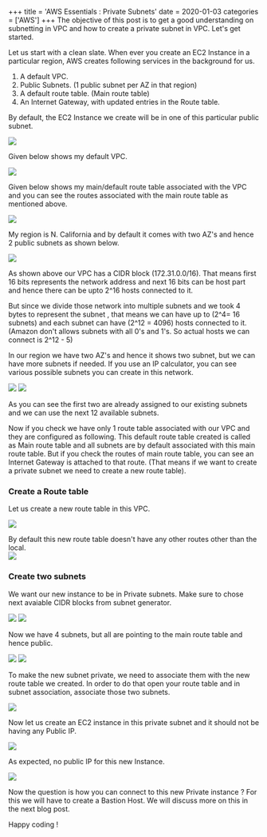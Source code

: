 +++
title = 'AWS Essentials : Private Subnets'
date = 2020-01-03
categories = ['AWS']
+++
The objective of this post is to get a good understanding on subnetting in VPC and how to create a private subnet in VPC. Let's get started. 

Let us start with a clean slate. When ever you create an EC2 Instance in a particular region, AWS creates following services in the background for us. 

1. A default VPC.
2. Public Subnets. (1 public subnet per AZ in that region)
3. A default route table. (Main route table)
4. An Internet Gateway, with updated entries in the Route table.
   
By default, the EC2 Instance we create will be in one of this particular public subnet.   

<img src="2020-11-16-15-35-33.png" class="img-responsive"/>

Given below shows my default VPC.  

<img src="2020-11-16-15-41-39.png" class="img-responsive"/>

Given below shows my main/default route table associated with the VPC and you can see the routes associated with the main route table as mentioned above.

<img src="2020-11-16-15-38-45.png" class="img-responsive"/>

My region is N. California and by default it comes with two AZ's and hence 2 public subnets as shown below.   

<img src="2020-11-16-15-49-24.png" class="img-responsive"/>


As shown above our VPC has a CIDR block (172.31.0.0/16). That means first 16 bits represents the network address and next 16 bits can be host part and hence there can be upto 2^16 hosts connected to it. 

 But since we divide those network into multiple subnets and we took 4 bytes to represent the subnet , that means we can have up to (2^4= 16 subnets) and each subnet can have (2^12 = 4096) hosts connected to it.  (Amazon don't allows subnets with all 0's and 1's. So actual hosts we can connect is 2^12 - 5)

In our region we have two AZ's and hence it shows two subnet, but we can have more subnets if needed.  If you use an IP calculator, you can see various possible subnets you can create in this network.  

<img src="2020-11-16-16-23-31.png" class="img-responsive"/>

<img src="2020-11-16-16-24-32.png" class="img-responsive"/>

As you can see the first two are already assigned to our existing subnets and we can use the next 12 available subnets.

Now if you check we have only 1 route table associated with our VPC and they are configured as following.  This default route table created is called as Main route table and all subnets are by default associated with this main route table.  But if you check the routes of main route table, you can see an Internet Gateway is attached to that route. (That means if we want to create a private subnet we need to create a new route table).  

### Create a Route table  
Let us create a new route table in this VPC.  

<img src="2020-11-17-09-25-40.png" class="img-responsive"/>

By default this new route table doesn't have any other routes other than the local.  
<img src="2020-11-17-09-28-22.png" class="img-responsive"/>

### Create two subnets   

We want our new instance to be in Private subnets. Make sure to chose next avaiable CIDR blocks from subnet generator.

<img src="2020-11-17-09-29-34.png" class="img-responsive"/>

<img src="2020-11-17-09-31-20.png" class="img-responsive"/>

Now we have 4 subnets, but all are pointing to the main route table and hence public.  

<img src="2020-11-17-09-32-23.png" class="img-responsive"/>  

<img src="2020-11-17-09-33-31.png" class="img-responsive"/>  


To make the new subnet private, we need to associate them with the new route table we created.  In order to do that open your route table and in subnet association, associate those two subnets.  

<img src="2020-11-17-09-34-42.png" class="img-responsive"/>  

Now let us create an EC2 instance in this private subnet and it should not be having any Public IP.  

<img src="2020-11-17-09-36-41.png" class="img-responsive"/>  

As expected, no public IP for this new Instance.  

<img src="2020-11-17-09-37-42.png" class="img-responsive"/>  

Now the question is how you can connect to this new Private instance ? For this we will have to create a Bastion Host. We will discuss more on this in the next blog post. 

Happy coding !